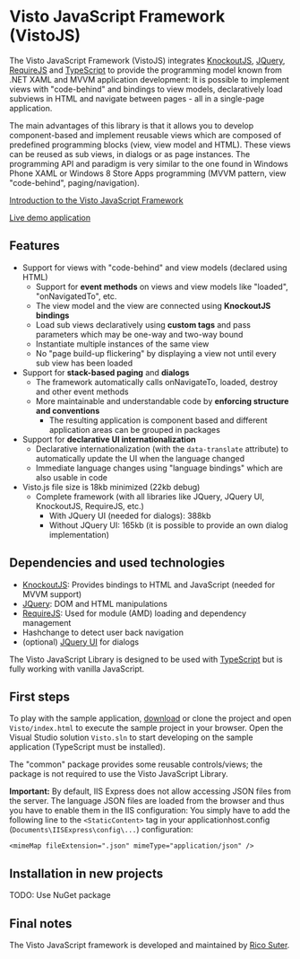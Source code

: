 # Visto JavaScript Framework (VistoJS)

The Visto JavaScript Framework (VistoJS) integrates [KnockoutJS](http://knockoutjs.com), [JQuery](http://jquery.com),  [RequireJS](http://www.requirejs.org) and [TypeScript](http://www.typescriptlang.org) to provide the programming model known from .NET XAML and MVVM application development: It is possible to implement views with "code-behind" and bindings to view models, declaratively load subviews in HTML and navigate between pages - all in a single-page application. 

The main advantages of this library is that it allows you to develop component-based and implement reusable views which are composed of predefined programming blocks (view, view model and HTML). These views can be reused as sub views, in dialogs or as page instances. The programming API and paradigm is very similar to the one found in Windows Phone XAML or Windows 8 Store Apps programming (MVVM pattern, view "code-behind", paging/navigation).

[Introduction to the Visto JavaScript Framework](https://github.com/VistoJS/Core/wiki/Introduction)

[Live demo application](https://rawgit.com/VistoJS/Core/master/Visto/index.html)

## Features

- Support for views with "code-behind" and view models (declared using HTML) 
    - Support for **event methods** on views and view models like "loaded", "onNavigatedTo", etc. 
    - The view model and the view are connected using **KnockoutJS bindings** 
    - Load sub views declaratively using **custom tags** and pass parameters which may be one-way and two-way bound
    - Instantiate multiple instances of the same view 
    - No "page build-up flickering" by displaying a view not until every sub view has been loaded
- Support for **stack-based paging** and **dialogs** 
    - The framework automatically calls onNavigateTo, loaded, destroy and other event methods
    - More maintainable and understandable code by **enforcing structure and conventions**
        - The resulting application is component based and different application areas can be grouped in packages
- Support for **declarative UI internationalization**
    - Declarative internationalization (with the `data-translate` attribute) to automatically update the UI when the language changed
    - Immediate language changes using "language bindings" which are also usable in code
- Visto.js file size is 18kb minimized (22kb debug)
    - Complete framework (with all libraries like JQuery, JQuery UI, KnockoutJS, RequireJS, etc.)
        - With JQuery UI (needed for dialogs): 388kb 
        - Without JQuery UI: 165kb (it is possible to provide an own dialog implementation)

## Dependencies and used technologies

- [KnockoutJS](http://knockoutjs.com): Provides bindings to HTML and JavaScript (needed for MVVM support) 
- [JQuery](http://jquery.com): DOM and HTML manipulations
- [RequireJS](http://www.requirejs.org): Used for module (AMD) loading and dependency management 
- Hashchange to detect user back navigation 
- (optional) [JQuery UI](http://jqueryui.com) for  dialogs

The Visto JavaScript Library is designed to be used with [TypeScript](http://www.typescriptlang.org) but is fully working with vanilla JavaScript. 

## First steps

To play with the sample application, [download](https://github.com/VistoJS/Core/archive/master.zip) or clone the project and open `Visto/index.html` to execute the sample project in your browser. Open the Visual Studio solution `Visto.sln` to start developing on the sample application (TypeScript must be installed). 

The "common" package provides some reusable controls/views; the package is not required to use the Visto JavaScript Library. 

**Important:** By default, IIS Express does not allow accessing JSON files from the server. The language JSON files are loaded from the browser and thus you have to enable them in the IIS configuration: You simply have to add the following line to the `<StaticContent>` tag in your applicationhost.config (`Documents\IISExpress\config\...`) configuration: 

    <mimeMap fileExtension=".json" mimeType="application/json" />
    
## Installation in new projects

TODO: Use NuGet package

## Final notes

The Visto JavaScript framework is developed and maintained by [Rico Suter](http://rsuter.com). 


